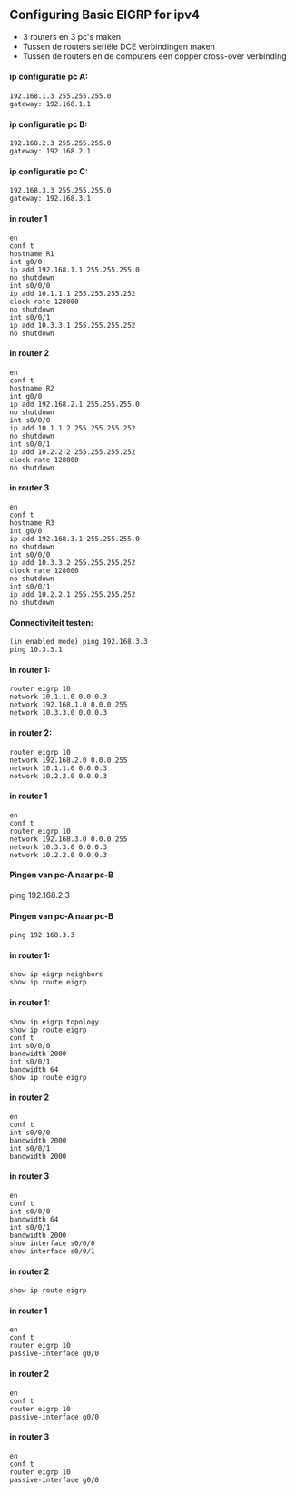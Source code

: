 ## Configuring Basic EIGRP for ipv4

- 3 routers en 3 pc's maken
- Tussen de routers seriële DCE verbindingen maken
- Tussen de routers en de computers een copper cross-over verbinding

#### ip configuratie pc A: 
```
192.168.1.3 255.255.255.0
gateway: 192.168.1.1
```
#### ip configuratie pc B:
```
192.168.2.3 255.255.255.0
gateway: 192.168.2.1
```
#### ip configuratie pc C: 
```
192.168.3.3 255.255.255.0
gateway: 192.168.3.1
```
#### in router 1
```
en
conf t
hostname R1
int g0/0
ip add 192.168.1.1 255.255.255.0
no shutdown
int s0/0/0
ip add 10.1.1.1 255.255.255.252
clock rate 128000
no shutdown
int s0/0/1
ip add 10.3.3.1 255.255.255.252
no shutdown
```

#### in router 2
```
en
conf t
hostname R2
int g0/0
ip add 192.168.2.1 255.255.255.0
no shutdown
int s0/0/0
ip add 10.1.1.2 255.255.255.252
no shutdown
int s0/0/1
ip add 10.2.2.2 255.255.255.252
clock rate 128000
no shutdown
```
#### in router 3
```
en
conf t
hostname R3
int g0/0
ip add 192.168.3.1 255.255.255.0
no shutdown
int s0/0/0
ip add 10.3.3.2 255.255.255.252
clock rate 128000
no shutdown
int s0/0/1
ip add 10.2.2.1 255.255.255.252
no shutdown
```
#### Connectiviteit testen:
```
(in enabled mode) ping 192.168.3.3
ping 10.3.3.1
```
#### in router 1:
```
router eigrp 10
network 10.1.1.0 0.0.0.3
network 192.168.1.0 0.0.0.255
network 10.3.3.0 0.0.0.3
```
#### in router 2:
```
router eigrp 10
network 192.168.2.0 0.0.0.255
network 10.1.1.0 0.0.0.3
network 10.2.2.0 0.0.0.3
```
#### in router 1
```
en
conf t
router eigrp 10
network 192.168.3.0 0.0.0.255
network 10.3.3.0 0.0.0.3
network 10.2.2.0 0.0.0.3
```
#### Pingen van pc-A naar pc-B
ping 192.168.2.3

#### Pingen van pc-A naar pc-B
```
ping 192.168.3.3
```
#### in router 1:
```
show ip eigrp neighbors
show ip route eigrp
```
#### in router 1:
```
show ip eigrp topology
show ip route eigrp
conf t
int s0/0/0
bandwidth 2000
int s0/0/1
bandwidth 64
show ip route eigrp
```
#### in router 2
```
en
conf t
int s0/0/0
bandwidth 2000
int s0/0/1
bandwidth 2000
```
#### in router 3
```
en 
conf t
int s0/0/0
bandwidth 64
int s0/0/1
bandwidth 2000
show interface s0/0/0
show interface s0/0/1
```
#### in router 2
```
show ip route eigrp
```
#### in router 1
```
en
conf t
router eigrp 10
passive-interface g0/0
```
#### in router 2
```
en
conf t
router eigrp 10
passive-interface g0/0
```
#### in router 3
```
en
conf t
router eigrp 10
passive-interface g0/0
```




